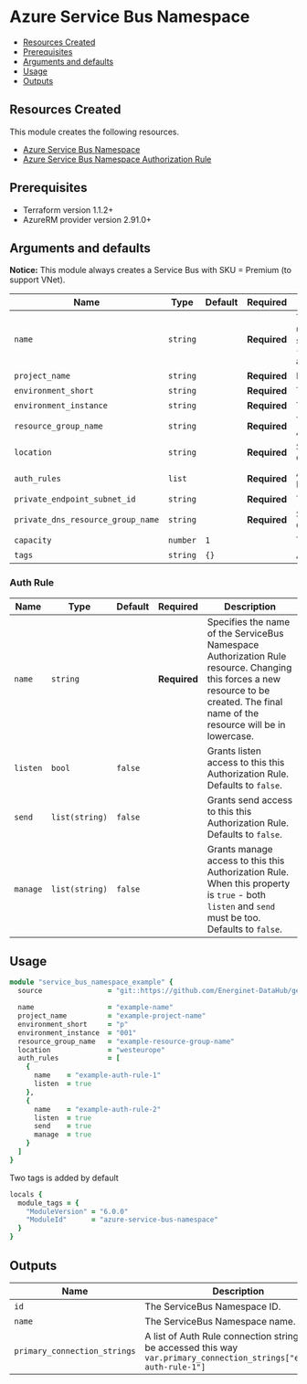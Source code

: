 # Azure Service Bus Namespace

- [Resources Created](#resources-created)
- [Prerequisites](#prerequisites)
- [Arguments and defaults](#arguments-and-defaults)
- [Usage](#usage)
- [Outputs](#outputs)

## Resources Created

This module creates the following resources.

- [Azure Service Bus Namespace](https://registry.terraform.io/providers/hashicorp/azurerm/latest/docs/resources/servicebus_namespace)
- [Azure Service Bus Namespace Authorization Rule](https://registry.terraform.io/providers/hashicorp/azurerm/latest/docs/resources/servicebus_namespace_authorization_rule)

## Prerequisites

- Terraform version 1.1.2+
- AzureRM provider version 2.91.0+

## Arguments and defaults

**Notice:** This module always creates a Service Bus with SKU = Premium (to support VNet).

| Name | Type | Default | Required | Description |
|-|-|-|-|-|
| `name` | `string` | | **Required** | The name of the Microsoft SQL Server. This needs to be globally unique within Azure. The final name of the resource will follow this syntax `sb-{var.name}-${var.environment_short}-${var.environment_instance}` and be in lowercase. |
| `project_name` | `string` | | **Required** | Name of the project this infrastructure is a part of. |
| `environment_short` | `string` | | **Required** | The short value name of your environment. |
| `environment_instance` | `string` | | **Required** |  The instance number of your environment. |
| `resource_group_name` | `string` | | **Required** | The name of the resource group in which to create the Function App. |
| `location` | `string` | | **Required** | Specifies the supported Azure location where the resource exists. Changing this forces a new resource to be created. |
| `auth_rules` | `list` | | **Required** | A list of objects describing the auth rules of the Service Bus Namespace. See [Auth Rule](#auth-rule). |
| `private_endpoint_subnet_id` | `string` | | **Required**  | The ID of the private endpoint subnet
| `private_dns_resource_group_name` | `string` | | **Required**  | Specifies the resource group where the Private DNS Zone exists. Changing this forces a new resource to be created.
| `capacity` | `number` | `1` | | The capcity when using premium sku. |
| `tags` | `string` | `{}` | | A mapping of tags to assign to the resource. |

### Auth Rule

| Name | Type | Default | Required | Description |
|-|-|-|-|-|
| `name` | `string` | | **Required** | Specifies the name of the ServiceBus Namespace Authorization Rule resource. Changing this forces a new resource to be created. The final name of the resource will be in lowercase. |
| `listen` | `bool` | `false` | | Grants listen access to this this Authorization Rule. Defaults to `false`. |
| `send` | `list(string)` | `false` | | Grants send access to this this Authorization Rule. Defaults to `false`. |
| `manage` | `list(string)` | `false` | | Grants manage access to this this Authorization Rule. When this property is `true` - both `listen` and `send` must be too. Defaults to `false`. |

## Usage

```ruby
module "service_bus_namespace_example" {
  source                = "git::https://github.com/Energinet-DataHub/geh-terraform-modules.git//azure/service_bus-namespace?ref=5.1.0"

  name                  = "example-name"
  project_name          = "example-project-name"
  environment_short     = "p"
  environment_instance  = "001"
  resource_group_name   = "example-resource-group-name"
  location              = "westeurope"
  auth_rules            = [
    {
      name    = "example-auth-rule-1"
      listen  = true
    },
    {
      name    = "example-auth-rule-2"
      listen  = true
      send    = true
      manage  = true
    }
  ]
}
```

Two tags is added by default

```ruby
locals {
  module_tags = {
    "ModuleVersion" = "6.0.0"
    "ModuleId"      = "azure-service-bus-namespace"
  }
}
```

## Outputs

| Name | Description |
|-|-|
| `id` | The ServiceBus Namespace ID. |
| `name` | The ServiceBus Namespace name. |
| `primary_connection_strings` | A list of Auth Rule connection strings, can be accessed this way `var.primary_connection_strings["example-auth-rule-1"]` |
